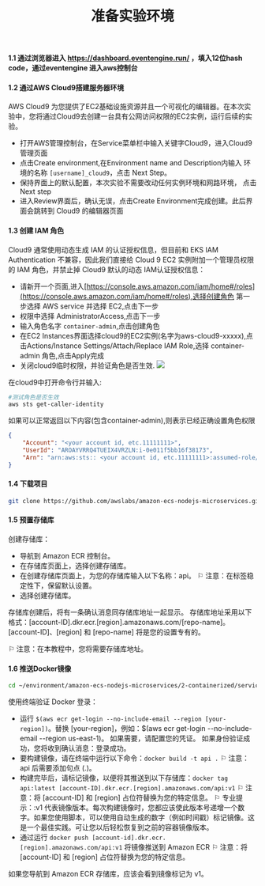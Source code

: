 ﻿---
title: "准备实验环境"
chapter: false
weight: 12
---

#### 1.1 通过浏览器进入 https://dashboard.eventengine.run/ ，填入12位hash code，通过eventengine 进入aws控制台


#### 1.2 通过AWS Cloud9搭建服务器环境
AWS Cloud9 为您提供了EC2基础设施资源并且一个可视化的编辑器。在本次实验中，您将通过Cloud9去创建一台具有公网访问权限的EC2实例，运行后续的实验。
- 打开AWS管理控制台，在Service菜单栏中输入关键字Cloud9，进入Cloud9 管理页面
- 点击Create environment,在Environment name and Description内输入 环境的名称 `[username]_cloud9`，点击 Next Step。
- 保持界面上的默认配置，本次实验不需要改动任何实例环境和网路环境， 点击 Next step
- 进入Review界面后，确认无误，点击Create Environment完成创建。此后界面会跳转到 Cloud9 的编辑器页面


#### 1.3 创建 IAM 角色
Cloud9 通常使用动态生成 IAM 的认证授权信息，但目前和 EKS IAM Authentication 不兼容，因此我们直接给 Cloud 9 EC2 实例附加一个管理员权限的 IAM 角色，并禁止掉 Cloud9 默认的动态 IAM认证授权信息：
- 请新开一个页面,进入[https://console.aws.amazon.com/iam/home#/roles](https://console.aws.amazon.com/iam/home#/roles),选择创建角色 第一步选择 AWS service 并选择 EC2,点击下一步
- 权限中选择 AdministratorAccess,点击下一步
- 输入角色名字 `container-admin`,点击创建角色
- 在EC2 Instances界面选择cloud9的EC2实例(名字为aws-cloud9-xxxxx),点击Actions/Instance Settings/Attach/Replace IAM Role,选择 container-admin 角色,点击Apply完成
- 关闭cloud9临时权限，并验证角色是否生效.
![](/images/cloud9.png)

在cloud9中打开命令行并输入:

```bash
#测试角色是否生效
aws sts get-caller-identity
```
如果可以正常返回以下内容(包含container-admin),则表示已经正确设置角色权限
```json
{
    "Account": "<your account id, etc.11111111>",
    "UserId": "AROAYVRRQ4TUEIX4VRZLN:i-0e011f5bb16f38173",
    "Arn": "arn:aws:sts:: <your account id, etc.11111111>:assumed-role/container-admin/i-0e011f5bb16f38173"
}
```


#### 1.4 下载项目

```bash
git clone https://github.com/awslabs/amazon-ecs-nodejs-microservices.git
```


#### 1.5 预置存储库

创建存储库：

   - 导航到 Amazon ECR 控制台。
   - 在存储库页面上，选择创建存储库。
   - 在创建存储库页面上，为您的存储库输入以下名称：api。
    ⚐ 注意：在标签稳定性下，保留默认设置。
   - 选择创建存储库。

存储库创建后，将有一条确认消息同存储库地址一起显示。 存储库地址采用以下格式：[account-ID].dkr.ecr.[region].amazonaws.com/[repo-name]。[account-ID]、[region] 和 [repo-name] 将是您的设置专有的。

⚐ 注意：在本教程中，您将需要存储库地址。


#### 1.6 推送Docker镜像

```bash
cd ~/environment/amazon-ecs-nodejs-microservices/2-containerized/services/api
```

使用终端验证 Docker 登录：

- 运行 `$(aws ecr get-login --no-include-email --region [your-region])`。替换 [your-region]，例如：$(aws ecr get-login --no-include-email --region us-east-1)。 如果需要，请配置您的凭证。
如果身份验证成功，您将收到确认消息：登录成功。
- 要构建镜像，请在终端中运行以下命令：`docker build -t api .`
⚐ 注意：api 后需要添加句点 (.)。
- 构建完毕后，请标记镜像，以便将其推送到以下存储库：`docker tag api:latest [account-ID].dkr.ecr.[region].amazonaws.com/api:v1`
⚐ 注意：将 [account-ID] 和 [region] 占位符替换为您的特定信息。
⚐ 专业提示：:v1 代表镜像版本。每次构建镜像时，您都应该使此版本号递增一个数字。如果您使用脚本，可以使用自动生成的数字（例如时间戳）标记镜像。这是一个最佳实践。可让您以后轻松恢复到之前的容器镜像版本。
- 通过运行 `docker push [account-id].dkr.ecr.[region].amazonaws.com/api:v1` 将镜像推送到 Amazon ECR
⚐ 注意：将 [account-ID] 和 [region] 占位符替换为您的特定信息。

如果您导航到 Amazon ECR 存储库，应该会看到镜像标记为 v1。
